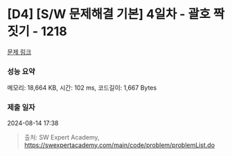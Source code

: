 # [D4] [S/W 문제해결 기본] 4일차 - 괄호 짝짓기 - 1218 

[문제 링크](https://swexpertacademy.com/main/code/problem/problemDetail.do?contestProbId=AV14eWb6AAkCFAYD) 

### 성능 요약

메모리: 18,664 KB, 시간: 102 ms, 코드길이: 1,667 Bytes

### 제출 일자

2024-08-14 17:38



> 출처: SW Expert Academy, https://swexpertacademy.com/main/code/problem/problemList.do